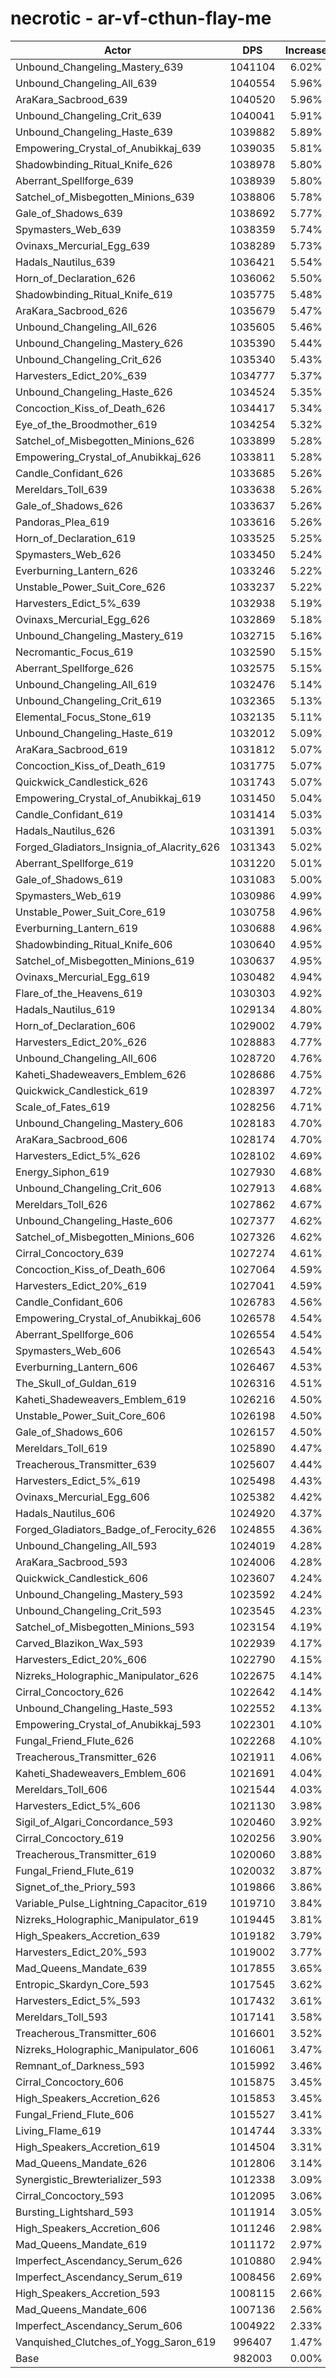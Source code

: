 # necrotic - ar-vf-cthun-flay-me
| Actor | DPS | Increase |
|---|:---:|:---:|
|Unbound_Changeling_Mastery_639|1041104|6.02%|
|Unbound_Changeling_All_639|1040554|5.96%|
|AraKara_Sacbrood_639|1040520|5.96%|
|Unbound_Changeling_Crit_639|1040041|5.91%|
|Unbound_Changeling_Haste_639|1039882|5.89%|
|Empowering_Crystal_of_Anubikkaj_639|1039035|5.81%|
|Shadowbinding_Ritual_Knife_626|1038978|5.80%|
|Aberrant_Spellforge_639|1038939|5.80%|
|Satchel_of_Misbegotten_Minions_639|1038806|5.78%|
|Gale_of_Shadows_639|1038692|5.77%|
|Spymasters_Web_639|1038359|5.74%|
|Ovinaxs_Mercurial_Egg_639|1038289|5.73%|
|Hadals_Nautilus_639|1036421|5.54%|
|Horn_of_Declaration_626|1036062|5.50%|
|Shadowbinding_Ritual_Knife_619|1035775|5.48%|
|AraKara_Sacbrood_626|1035679|5.47%|
|Unbound_Changeling_All_626|1035605|5.46%|
|Unbound_Changeling_Mastery_626|1035390|5.44%|
|Unbound_Changeling_Crit_626|1035340|5.43%|
|Harvesters_Edict_20%_639|1034777|5.37%|
|Unbound_Changeling_Haste_626|1034524|5.35%|
|Concoction_Kiss_of_Death_626|1034417|5.34%|
|Eye_of_the_Broodmother_619|1034254|5.32%|
|Satchel_of_Misbegotten_Minions_626|1033899|5.28%|
|Empowering_Crystal_of_Anubikkaj_626|1033811|5.28%|
|Candle_Confidant_626|1033685|5.26%|
|Mereldars_Toll_639|1033638|5.26%|
|Gale_of_Shadows_626|1033637|5.26%|
|Pandoras_Plea_619|1033616|5.26%|
|Horn_of_Declaration_619|1033525|5.25%|
|Spymasters_Web_626|1033450|5.24%|
|Everburning_Lantern_626|1033246|5.22%|
|Unstable_Power_Suit_Core_626|1033237|5.22%|
|Harvesters_Edict_5%_639|1032938|5.19%|
|Ovinaxs_Mercurial_Egg_626|1032869|5.18%|
|Unbound_Changeling_Mastery_619|1032715|5.16%|
|Necromantic_Focus_619|1032590|5.15%|
|Aberrant_Spellforge_626|1032575|5.15%|
|Unbound_Changeling_All_619|1032476|5.14%|
|Unbound_Changeling_Crit_619|1032365|5.13%|
|Elemental_Focus_Stone_619|1032135|5.11%|
|Unbound_Changeling_Haste_619|1032012|5.09%|
|AraKara_Sacbrood_619|1031812|5.07%|
|Concoction_Kiss_of_Death_619|1031775|5.07%|
|Quickwick_Candlestick_626|1031743|5.07%|
|Empowering_Crystal_of_Anubikkaj_619|1031450|5.04%|
|Candle_Confidant_619|1031414|5.03%|
|Hadals_Nautilus_626|1031391|5.03%|
|Forged_Gladiators_Insignia_of_Alacrity_626|1031343|5.02%|
|Aberrant_Spellforge_619|1031220|5.01%|
|Gale_of_Shadows_619|1031083|5.00%|
|Spymasters_Web_619|1030986|4.99%|
|Unstable_Power_Suit_Core_619|1030758|4.96%|
|Everburning_Lantern_619|1030688|4.96%|
|Shadowbinding_Ritual_Knife_606|1030640|4.95%|
|Satchel_of_Misbegotten_Minions_619|1030637|4.95%|
|Ovinaxs_Mercurial_Egg_619|1030482|4.94%|
|Flare_of_the_Heavens_619|1030303|4.92%|
|Hadals_Nautilus_619|1029134|4.80%|
|Horn_of_Declaration_606|1029002|4.79%|
|Harvesters_Edict_20%_626|1028883|4.77%|
|Unbound_Changeling_All_606|1028720|4.76%|
|Kaheti_Shadeweavers_Emblem_626|1028686|4.75%|
|Quickwick_Candlestick_619|1028397|4.72%|
|Scale_of_Fates_619|1028256|4.71%|
|Unbound_Changeling_Mastery_606|1028183|4.70%|
|AraKara_Sacbrood_606|1028174|4.70%|
|Harvesters_Edict_5%_626|1028102|4.69%|
|Energy_Siphon_619|1027930|4.68%|
|Unbound_Changeling_Crit_606|1027913|4.68%|
|Mereldars_Toll_626|1027862|4.67%|
|Unbound_Changeling_Haste_606|1027377|4.62%|
|Satchel_of_Misbegotten_Minions_606|1027326|4.62%|
|Cirral_Concoctory_639|1027274|4.61%|
|Concoction_Kiss_of_Death_606|1027064|4.59%|
|Harvesters_Edict_20%_619|1027041|4.59%|
|Candle_Confidant_606|1026783|4.56%|
|Empowering_Crystal_of_Anubikkaj_606|1026578|4.54%|
|Aberrant_Spellforge_606|1026554|4.54%|
|Spymasters_Web_606|1026543|4.54%|
|Everburning_Lantern_606|1026467|4.53%|
|The_Skull_of_Guldan_619|1026316|4.51%|
|Kaheti_Shadeweavers_Emblem_619|1026216|4.50%|
|Unstable_Power_Suit_Core_606|1026198|4.50%|
|Gale_of_Shadows_606|1026157|4.50%|
|Mereldars_Toll_619|1025890|4.47%|
|Treacherous_Transmitter_639|1025607|4.44%|
|Harvesters_Edict_5%_619|1025498|4.43%|
|Ovinaxs_Mercurial_Egg_606|1025382|4.42%|
|Hadals_Nautilus_606|1024920|4.37%|
|Forged_Gladiators_Badge_of_Ferocity_626|1024855|4.36%|
|Unbound_Changeling_All_593|1024019|4.28%|
|AraKara_Sacbrood_593|1024006|4.28%|
|Quickwick_Candlestick_606|1023607|4.24%|
|Unbound_Changeling_Mastery_593|1023592|4.24%|
|Unbound_Changeling_Crit_593|1023545|4.23%|
|Satchel_of_Misbegotten_Minions_593|1023154|4.19%|
|Carved_Blazikon_Wax_593|1022939|4.17%|
|Harvesters_Edict_20%_606|1022790|4.15%|
|Nizreks_Holographic_Manipulator_626|1022675|4.14%|
|Cirral_Concoctory_626|1022642|4.14%|
|Unbound_Changeling_Haste_593|1022552|4.13%|
|Empowering_Crystal_of_Anubikkaj_593|1022301|4.10%|
|Fungal_Friend_Flute_626|1022268|4.10%|
|Treacherous_Transmitter_626|1021911|4.06%|
|Kaheti_Shadeweavers_Emblem_606|1021691|4.04%|
|Mereldars_Toll_606|1021544|4.03%|
|Harvesters_Edict_5%_606|1021130|3.98%|
|Sigil_of_Algari_Concordance_593|1020460|3.92%|
|Cirral_Concoctory_619|1020256|3.90%|
|Treacherous_Transmitter_619|1020060|3.88%|
|Fungal_Friend_Flute_619|1020032|3.87%|
|Signet_of_the_Priory_593|1019866|3.86%|
|Variable_Pulse_Lightning_Capacitor_619|1019710|3.84%|
|Nizreks_Holographic_Manipulator_619|1019445|3.81%|
|High_Speakers_Accretion_639|1019182|3.79%|
|Harvesters_Edict_20%_593|1019002|3.77%|
|Mad_Queens_Mandate_639|1017855|3.65%|
|Entropic_Skardyn_Core_593|1017545|3.62%|
|Harvesters_Edict_5%_593|1017432|3.61%|
|Mereldars_Toll_593|1017141|3.58%|
|Treacherous_Transmitter_606|1016601|3.52%|
|Nizreks_Holographic_Manipulator_606|1016061|3.47%|
|Remnant_of_Darkness_593|1015992|3.46%|
|Cirral_Concoctory_606|1015875|3.45%|
|High_Speakers_Accretion_626|1015853|3.45%|
|Fungal_Friend_Flute_606|1015527|3.41%|
|Living_Flame_619|1014744|3.33%|
|High_Speakers_Accretion_619|1014504|3.31%|
|Mad_Queens_Mandate_626|1012806|3.14%|
|Synergistic_Brewterializer_593|1012338|3.09%|
|Cirral_Concoctory_593|1012095|3.06%|
|Bursting_Lightshard_593|1011914|3.05%|
|High_Speakers_Accretion_606|1011246|2.98%|
|Mad_Queens_Mandate_619|1011172|2.97%|
|Imperfect_Ascendancy_Serum_626|1010880|2.94%|
|Imperfect_Ascendancy_Serum_619|1008456|2.69%|
|High_Speakers_Accretion_593|1008115|2.66%|
|Mad_Queens_Mandate_606|1007136|2.56%|
|Imperfect_Ascendancy_Serum_606|1004922|2.33%|
|Vanquished_Clutches_of_Yogg_Saron_619|996407|1.47%|
|Base|982003|0.00%|
